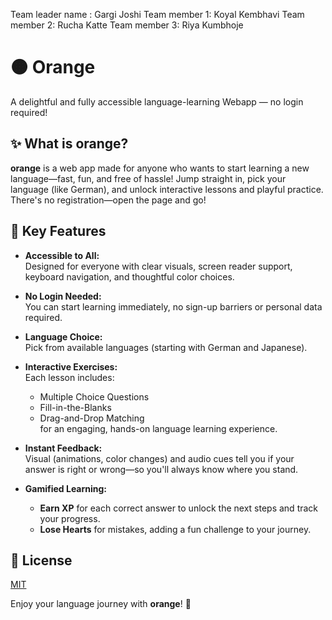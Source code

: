 Team leader name : Gargi Joshi
Team member 1: Koyal Kembhavi
Team member 2: Rucha Katte
Team member 3: Riya Kumbhoje

# 🟠 Orange

A delightful and fully accessible language-learning Webapp — no login required!

## ✨ What is **orange**?

**orange** is a web app made for anyone who wants to start learning a new language—fast, fun, and free of hassle! Jump straight in, pick your language (like German), and unlock interactive lessons and playful practice. There's no registration—open the page and go!  

## 🌟 Key Features

- **Accessible to All:**  
  Designed for everyone with clear visuals, screen reader support, keyboard navigation, and thoughtful color choices.

- **No Login Needed:**  
  You can start learning immediately, no sign-up barriers or personal data required.

- **Language Choice:**  
  Pick from available languages (starting with German and Japanese).

- **Interactive Exercises:**  
  Each lesson includes:
  - Multiple Choice Questions  
  - Fill-in-the-Blanks  
  - Drag-and-Drop Matching  
  for an engaging, hands-on language learning experience.

- **Instant Feedback:**  
  Visual (animations, color changes) and audio cues tell you if your answer is right or wrong—so you'll always know where you stand.

- **Gamified Learning:**  
  - **Earn XP** for each correct answer to unlock the next steps and track your progress.
  - **Lose Hearts** for mistakes, adding a fun challenge to your journey.

## 📄 License

[MIT](LICENSE)

Enjoy your language journey with **orange**! 🍊
